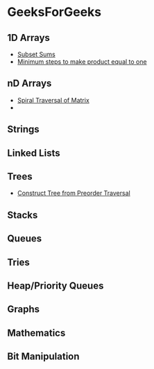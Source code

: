 # GeeksForGeeks

## 1D Arrays

* [Subset Sums](../problem-solutions/1d-array-problems/subset-sums.md)
* [Minimum steps to make product equal to one](../problem-solutions/1d-array-problems/minimum-steps-to-make-product-of-array-elements-equal-to-one.md)

## nD Arrays

* [Spiral Traversal of Matrix](../problem-solutions/2d-array-problems/spiral-traversal-of-matrix.md)
* 
## Strings

## Linked Lists

## Trees

* [Construct Tree from Preorder Traversal](../problem-solutions/tree-problems/construct-tree-from-preorder-traversal.md)

## Stacks

## Queues

## Tries

## Heap/Priority Queues

## Graphs

## Mathematics

## Bit Manipulation



